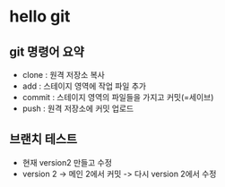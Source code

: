 # hello git

## git 명령어 요약

- clone : 원격 저장소 복사
- add : 스테이지 영역에 작업 파일 추가
- commit : 스테이지 영역의 파일들을 가지고 커밋(=세이브)
- push : 원격 저장소에 커밋 업로드

## 브랜치 테스트
- 현재 version2 만들고 수정
- version 2 -> 메인 2에서 커밋 -> 다시 version 2에서 수정
